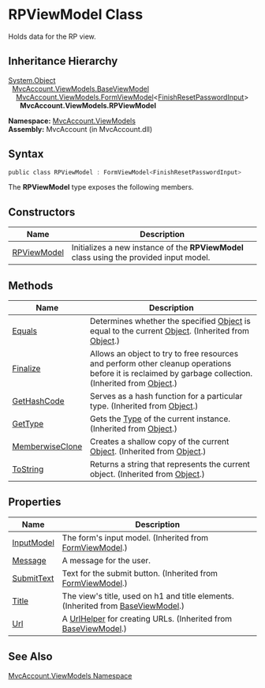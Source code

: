 RPViewModel Class
=================
Holds data for the RP view.


Inheritance Hierarchy
---------------------
[System.Object][1]  
  [MvcAccount.ViewModels.BaseViewModel][2]  
    [MvcAccount.ViewModels.FormViewModel][3]&lt;[FinishResetPasswordInput][4]>  
      **MvcAccount.ViewModels.RPViewModel**  

**Namespace:** [MvcAccount.ViewModels][5]  
**Assembly:** MvcAccount (in MvcAccount.dll)

Syntax
------

```csharp
public class RPViewModel : FormViewModel<FinishResetPasswordInput>
```

The **RPViewModel** type exposes the following members.


Constructors
------------

Name             | Description                                                                             
---------------- | --------------------------------------------------------------------------------------- 
[RPViewModel][6] | Initializes a new instance of the **RPViewModel** class using the provided input model. 


Methods
-------

Name                  | Description                                                                                                                                                
--------------------- | ---------------------------------------------------------------------------------------------------------------------------------------------------------- 
[Equals][7]           | Determines whether the specified [Object][1] is equal to the current [Object][1]. (Inherited from [Object][1].)                                            
[Finalize][8]         | Allows an object to try to free resources and perform other cleanup operations before it is reclaimed by garbage collection. (Inherited from [Object][1].) 
[GetHashCode][9]      | Serves as a hash function for a particular type. (Inherited from [Object][1].)                                                                             
[GetType][10]         | Gets the [Type][11] of the current instance. (Inherited from [Object][1].)                                                                                 
[MemberwiseClone][12] | Creates a shallow copy of the current [Object][1]. (Inherited from [Object][1].)                                                                           
[ToString][13]        | Returns a string that represents the current object. (Inherited from [Object][1].)                                                                         


Properties
----------

Name             | Description                                                                           
---------------- | ------------------------------------------------------------------------------------- 
[InputModel][14] | The form's input model. (Inherited from [FormViewModel<TInputModel>][3].)             
[Message][15]    | A message for the user.                                                               
[SubmitText][16] | Text for the submit button. (Inherited from [FormViewModel<TInputModel>][3].)         
[Title][17]      | The view's title, used on h1 and title elements. (Inherited from [BaseViewModel][2].) 
[Url][18]        | A [UrlHelper][19] for creating URLs. (Inherited from [BaseViewModel][2].)             


See Also
--------
[MvcAccount.ViewModels Namespace][5]  

[1]: http://msdn.microsoft.com/en-us/library/e5kfa45b
[2]: ../BaseViewModel/README.md
[3]: ../FormViewModel_1/README.md
[4]: ../../MvcAccount/FinishResetPasswordInput/README.md
[5]: ../README.md
[6]: _ctor.md
[7]: http://msdn.microsoft.com/en-us/library/bsc2ak47
[8]: http://msdn.microsoft.com/en-us/library/4k87zsw7
[9]: http://msdn.microsoft.com/en-us/library/zdee4b3y
[10]: http://msdn.microsoft.com/en-us/library/dfwy45w9
[11]: http://msdn.microsoft.com/en-us/library/42892f65
[12]: http://msdn.microsoft.com/en-us/library/57ctke0a
[13]: http://msdn.microsoft.com/en-us/library/7bxwbwt2
[14]: ../FormViewModel_1/InputModel.md
[15]: Message.md
[16]: ../FormViewModel_1/SubmitText.md
[17]: ../BaseViewModel/Title.md
[18]: ../BaseViewModel/Url.md
[19]: http://msdn.microsoft.com/en-us/library/dd492578